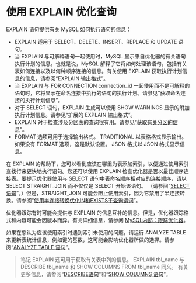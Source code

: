 # 使用 EXPLAIN 优化查询

EXPLAIN 语句提供有关 MySQL 如何执行语句的信息：

- EXPLAIN 适用于 SELECT、DELETE、INSERT、REPLACE 和 UPDATE 语句。
- 当 EXPLAIN 与可解释语句一起使用时，MySQL 显示来自优化器的有关语句执行计划的信息。也就是说，MySQL 解释了它将如何处理该语句，包括有关表如何连接以及以何种顺序连接的信息。有关使用 EXPLAIN 获取执行计划信息的信息，请参阅“EXPLAIN 输出格式”。
- 当 EXPLAIN 与 FOR CONNECTION connection_id 一起使用而不是可解释的语句时，它将显示在命名连接中执行的语句的执行计划。请参见“获取命名连接的执行计划信息”。
- 对于 SELECT 语句，EXPLAIN 生成可以使用 SHOW WARNINGS 显示的附加执行计划信息。请参见“扩展的 EXPLAIN 输出格式”。
- EXPLAIN 对于检查涉及分区表的查询很有用。请参见“[获取有关分区的信息](https://dev.mysql.com/doc/refman/8.0/en/partitioning-info.html)”。
- FORMAT 选项可用于选择输出格式。 TRADITIONAL 以表格格式显示输出。如果没有 FORMAT 选项，这是默认设置。 JSON 格式以 JSON 格式显示信息。

在 EXPLAIN 的帮助下，您可以看到应该在哪里为表添加索引，以便通过使用索引查找行来更快地执行语句。您还可以使用 EXPLAIN 检查优化器是否以最佳顺序连接表。要提示优化器使用与 SELECT 语句中表命名顺序相对应的连接顺序，请以 SELECT STRAIGHT_JOIN 而不仅仅是 SELECT 开始该语句。 （请参阅“[SELECT语句](https://dev.mysql.com/doc/refman/8.0/en/select.html)”。）但是，STRAIGHT_JOIN 可能会阻止使用索引，因为它禁用了半连接转换。请参阅“[使用半连接转换优化IN和EXISTS子查询谓词](https://dev.mysql.com/doc/refman/8.0/en/semijoins.html)”。

优化器跟踪有时可能会提供与 EXPLAIN 的信息互补的信息。但是，优化器跟踪格式和内容可能会因版本而异。有关详细信息，请参阅 [MySQL内部：跟踪优化器](https://dev.mysql.com/doc/internals/en/optimizer-tracing.html)。

如果在您认为应该使用索引时遇到索引未使用的问题，请运行 ANALYZE TABLE 来更新表统计信息，例如键的基数，这可能会影响优化器所做的选择。请参阅“[ANALYZE TABLE 语句](https://dev.mysql.com/doc/refman/8.0/en/analyze-table.html)”。

> 笔记
EXPLAIN 还可用于获取有关表中列的信息。 EXPLAIN tbl_name 与 DESCRIBE tbl_name 和 SHOW COLUMNS FROM tbl_name 同义。 有关更多信息，请参阅“[DESCRIBE语句](https://dev.mysql.com/doc/refman/8.0/en/describe.html)”和“[SHOW COLUMNS 语句](https://dev.mysql.com/doc/refman/8.0/en/show-columns.html)”。